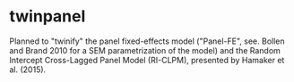 # twinpanel
Planned to "twinify" the panel fixed-effects model ("Panel-FE", see. Bollen and Brand 2010 for a SEM parametrization of the model) and the Random Intercept Cross-Lagged Panel Model (RI-CLPM), presented by Hamaker et al. (2015). 
